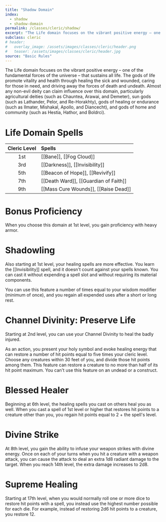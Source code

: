 ```yaml
---
title: "Shadow Domain"
index:
  - shadow 
  - shadow-domain
permalink: /classes/cleric/shadow/
excerpt: "The Life domain focuses on the vibrant positive energy – one of the fundamental forces of the universe – that sustains all life. The gods of life promote vitality and health through healing the sick and wounded, caring for those in need, and driving away the forces of death and undeath."
subclass: cleric
# header:
#   overlay_image: /assets/images/classes/cleric/header.png
#   teaser: /assets/images/classes/cleric/header.jpg
source: "Basic Rules"
---
```

The Life domain focuses on the vibrant positive energy – one of the fundamental forces of the universe – that sustains all life. The gods of life promote vitality and health through healing the sick and wounded, caring for those in need, and driving away the forces of death and undeath. Almost any non-evil deity can claim influence over this domain, particularly agricultural deities (such as Chauntea, Arawai, and Demeter), sun gods (such as Lathander, Pelor, and Re-Horakhty), gods of healing or endurance (such as Ilmater, Mishakal, Apollo, and Diancecht), and gods of home and community (such as Hestia, Hathor, and Boldrci).

# Life Domain Spells

| Cleric Level | Spells                              |
| :----------: | :---------------------------------- |
| 1st | [[Bane]], [[Fog Cloud]]                   |
| 3rd | [[Darkness]], [[Invisibility]] |
| 5th |	[[Beacon of Hope]], [[Revivify]]             |
| 7th | [[Death Ward]], [[Guardian of Faith]]        |
| 9th | [[Mass Cure Wounds]], [[Raise Dead]]         |

# Bonus Proficiency
When you choose this domain at 1st level, you gain proficiency with heavy armor.

# Shadowling
Also starting at 1st level, your healing spells are more effective. You learn the [[Invisibility]] spell, and it doesn't count against your spells known. You can cast it without expending a spell slot and without requiring its material components. 

You can use this feature a number of times equal to your wisdom modifier (minimum of once), and you regain all expended uses after a short or long rest.

# Channel Divinity: Preserve Life
Starting at 2nd level, you can use your Channel Divinity to heal the badly injured.

As an action, you present your holy symbol and evoke healing energy that can restore a number of hit points equal to five times your cleric level. Choose any creatures within 30 feet of you, and divide those hit points among them. This feature can restore a creature to no more than half of its hit point maximum. You can't use this feature on an undead or a construct.

# Blessed Healer
Beginning at 6th level, the healing spells you cast on others heal you as well. When you cast a spell of 1st level or higher that restores hit points to a creature other than you, you regain hit points equal to 2 + the spell's level.

# Divine Strike
At 8th level, you gain the ability to infuse your weapon strikes with divine energy. Once on each of your turns when you hit a creature with a weapon attack, you can cause the attack to deal an extra 1d8 radiant damage to the target. When you reach 14th level, the extra damage increases to 2d8.

# Supreme Healing
Starting at 17th level, when you would normally roll one or more dice to restore hit points with a spell, you instead use the highest number possible for each die. For example, instead of restoring 2d6 hit points to a creature, you restore 12.
